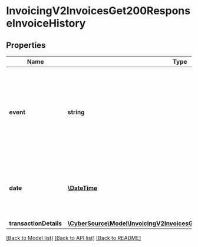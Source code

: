 # InvoicingV2InvoicesGet200ResponseInvoiceHistory

## Properties
Name | Type | Description | Notes
------------ | ------------- | ------------- | -------------
**event** | **string** | The event triggered for the invoice.  Possible values:  - &#x60;CREATE&#x60;  - &#x60;UPDATE&#x60;  - &#x60;SEND&#x60;  - &#x60;RESEND&#x60;  - &#x60;REMINDER&#x60;  - &#x60;PAYMENT&#x60;  - &#x60;CANCEL&#x60; | [optional] 
**date** | [**\DateTime**](\DateTime.md) | The date and time when the invoice event was triggered in ISO 8601 format. Format: YYYY-MM-DDThh:mm:ssZ | [optional] 
**transactionDetails** | [**\CyberSource\Model\InvoicingV2InvoicesGet200ResponseTransactionDetails**](InvoicingV2InvoicesGet200ResponseTransactionDetails.md) |  | [optional] 

[[Back to Model list]](../README.md#documentation-for-models) [[Back to API list]](../README.md#documentation-for-api-endpoints) [[Back to README]](../README.md)


